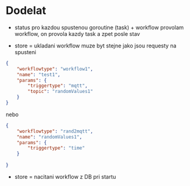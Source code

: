# Dodelat

- status pro kazdou spustenou goroutine (task) + workflow
provolam workflow, on provola kazdy task a zpet posle stav


- store = ukladani workflow 
muze byt stejne jako jsou requesty na spusteni

```JSON
{
	"workflowtype": "workflow1",
	"name": "test1",
	"params": {
		"triggertype": "mqtt",
		"topic": "randomValues1"
	}
}
``` 

nebo 


```JSON
{
	"workflowtype": "rand2mqtt",
	"name": "randomValues1",
	"params": {
		"triggertype": "time"
	}
	
}
``` 


- store = nacitani workflow z DB pri startu